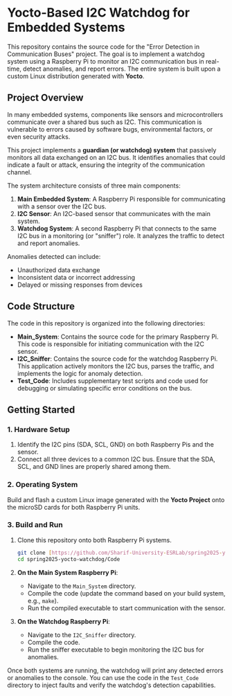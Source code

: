 # Yocto-Based I2C Watchdog for Embedded Systems

This repository contains the source code for the "Error Detection in Communication Buses" project. The goal is to implement a watchdog system using a Raspberry Pi to monitor an I2C communication bus in real-time, detect anomalies, and report errors. The entire system is built upon a custom Linux distribution generated with **Yocto**.

## Project Overview

In many embedded systems, components like sensors and microcontrollers communicate over a shared bus such as I2C. This communication is vulnerable to errors caused by software bugs, environmental factors, or even security attacks.

This project implements a **guardian (or watchdog) system** that passively monitors all data exchanged on an I2C bus. It identifies anomalies that could indicate a fault or attack, ensuring the integrity of the communication channel.


The system architecture consists of three main components:
1.  **Main Embedded System**: A Raspberry Pi responsible for communicating with a sensor over the I2C bus.
2.  **I2C Sensor**: An I2C-based sensor that communicates with the main system.
3.  **Watchdog System**: A second Raspberry Pi that connects to the same I2C bus in a monitoring (or "sniffer") role. It analyzes the traffic to detect and report anomalies.

Anomalies detected can include:
* Unauthorized data exchange
* Inconsistent data or incorrect addressing
* Delayed or missing responses from devices

## Code Structure

The code in this repository is organized into the following directories:

* **Main_System**: Contains the source code for the primary Raspberry Pi. This code is responsible for initiating communication with the I2C sensor.
* **I2C_Sniffer**: Contains the source code for the watchdog Raspberry Pi. This application actively monitors the I2C bus, parses the traffic, and implements the logic for anomaly detection.
* **Test_Code**: Includes supplementary test scripts and code used for debugging or simulating specific error conditions on the bus.

## Getting Started

### 1. Hardware Setup
1.  Identify the I2C pins (SDA, SCL, GND) on both Raspberry Pis and the sensor.
2.  Connect all three devices to a common I2C bus. Ensure that the SDA, SCL, and GND lines are properly shared among them.

### 2. Operating System
Build and flash a custom Linux image generated with the **Yocto Project** onto the microSD cards for both Raspberry Pi units.

### 3. Build and Run
1.  Clone this repository onto both Raspberry Pi systems.
    ```bash
    git clone [https://github.com/Sharif-University-ESRLab/spring2025-yocto-watchdog.git](https://github.com/Sharif-University-ESRLab/spring2025-yocto-watchdog.git)
    cd spring2025-yocto-watchdog/Code
    ```
2.  **On the Main System Raspberry Pi**:
    * Navigate to the `Main_System` directory.
    * Compile the code (update the command based on your build system, e.g., `make`).
    * Run the compiled executable to start communication with the sensor.

3.  **On the Watchdog Raspberry Pi**:
    * Navigate to the `I2C_Sniffer` directory.
    * Compile the code.
    * Run the sniffer executable to begin monitoring the I2C bus for anomalies.

Once both systems are running, the watchdog will print any detected errors or anomalies to the console. You can use the code in the `Test_Code` directory to inject faults and verify the watchdog's detection capabilities.

